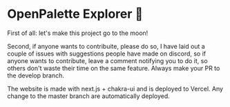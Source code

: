 # OpenPalette Explorer 🎨
First of all: let's make this project go to the moon!

Second, if anyone wants to contribuite, please do so, I have laid out a couple of issues with suggestions people have made on discord, so if anyone wants to contribute, leave a comment notifying you to do it, so others don't waste their time on the same feature. Always make your PR to the develop branch.

The website is made with next.js + chakra-ui and is deployed to Vercel. Any change to the master branch are automatically deployed.

